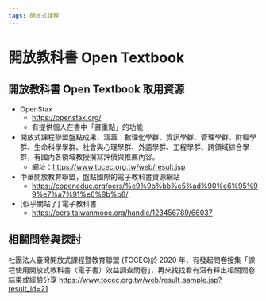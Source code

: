 ```yaml
---
tags: 開放式課程
---
```


# 開放教科書 Open Textbook

## 開放教科書  Open Textbook 取用資源

- OpenStax
    - https://openstax.org/
    - 有提供個人在書中「畫重點」的功能
- 開放式課程聯盟盤點成果，涵蓋：數理化學群、資訊學群、管理學群、財經學群、生命科學學群、社會與心理學群、外語學群、工程學群、跨領域綜合學群，有國內各領域教授撰寫評價與推薦內容。
    - 網址：https://www.tocec.org.tw/web/result.jsp
- 中華開放教育聯盟，盤點國際的電子教科書資源網站
    - https://copeneduc.org/oers/%e9%9b%bb%e5%ad%90%e6%95%99%e7%a7%91%e6%9b%b8/
- [似乎關站了] 電子教科書
    - https://oers.taiwanmooc.org/handle/123456789/66037

## 相關問卷與探討

社團法人臺灣開放式課程暨教育聯盟 (TOCEC)於 2020 年，有發起問卷搜集「課程使用開放式教科書（電子書）效益調查問卷」，再來找找看有沒有釋出相關問卷結果或經驗分享
https://www.tocec.org.tw/web/result_sample.jsp?result_id=21